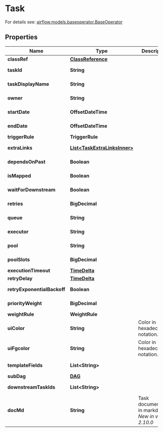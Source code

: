 

# Task

For details see: [airflow.models.baseoperator.BaseOperator](https://airflow.apache.org/docs/apache-airflow/stable/_api/airflow/models/baseoperator/index.html#airflow.models.baseoperator.BaseOperator) 

## Properties

| Name | Type | Description | Notes |
|------------ | ------------- | ------------- | -------------|
|**classRef** | [**ClassReference**](ClassReference.md) |  |  [optional] |
|**taskId** | **String** |  |  [optional] [readonly] |
|**taskDisplayName** | **String** |  |  [optional] [readonly] |
|**owner** | **String** |  |  [optional] [readonly] |
|**startDate** | **OffsetDateTime** |  |  [optional] [readonly] |
|**endDate** | **OffsetDateTime** |  |  [optional] [readonly] |
|**triggerRule** | **TriggerRule** |  |  [optional] |
|**extraLinks** | [**List&lt;TaskExtraLinksInner&gt;**](TaskExtraLinksInner.md) |  |  [optional] [readonly] |
|**dependsOnPast** | **Boolean** |  |  [optional] [readonly] |
|**isMapped** | **Boolean** |  |  [optional] [readonly] |
|**waitForDownstream** | **Boolean** |  |  [optional] [readonly] |
|**retries** | **BigDecimal** |  |  [optional] [readonly] |
|**queue** | **String** |  |  [optional] [readonly] |
|**executor** | **String** |  |  [optional] [readonly] |
|**pool** | **String** |  |  [optional] [readonly] |
|**poolSlots** | **BigDecimal** |  |  [optional] [readonly] |
|**executionTimeout** | [**TimeDelta**](TimeDelta.md) |  |  [optional] |
|**retryDelay** | [**TimeDelta**](TimeDelta.md) |  |  [optional] |
|**retryExponentialBackoff** | **Boolean** |  |  [optional] [readonly] |
|**priorityWeight** | **BigDecimal** |  |  [optional] [readonly] |
|**weightRule** | **WeightRule** |  |  [optional] |
|**uiColor** | **String** | Color in hexadecimal notation. |  [optional] |
|**uiFgcolor** | **String** | Color in hexadecimal notation. |  [optional] |
|**templateFields** | **List&lt;String&gt;** |  |  [optional] [readonly] |
|**subDag** | [**DAG**](DAG.md) |  |  [optional] |
|**downstreamTaskIds** | **List&lt;String&gt;** |  |  [optional] [readonly] |
|**docMd** | **String** | Task documentation in markdown.  *New in version 2.10.0*  |  [optional] [readonly] |



